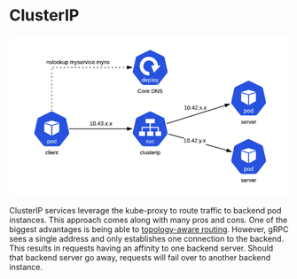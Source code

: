 # ClusterIP

[![service.png](service.png)](service.png)

ClusterIP services leverage the kube-proxy to route traffic to backend pod instances.
This approach comes along with many pros and cons.
One of the biggest advantages is being able to [topology-aware routing](https://imroc.io/posts/kubernetes/service-topology-en/).
However, gRPC sees a single address and only establishes one connection to the backend.
This results in requests having an affinity to one backend server. 
Should that backend server go away, requests will fail over to another backend instance. 
